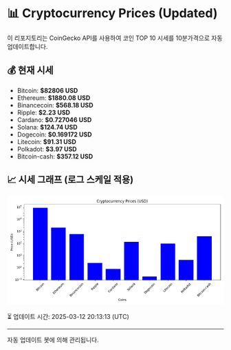 
# 📊 Cryptocurrency Prices (Updated)

이 리포지토리는 CoinGecko API를 사용하여 코인 TOP 10 시세를 10분가격으로 자동 업데이트합니다.

## 💰 현재 시세
- Bitcoin: **$82806 USD**
- Ethereum: **$1880.08 USD**
- Binancecoin: **$568.18 USD**
- Ripple: **$2.23 USD**
- Cardano: **$0.727046 USD**
- Solana: **$124.74 USD**
- Dogecoin: **$0.169172 USD**
- Litecoin: **$91.31 USD**
- Polkadot: **$3.97 USD**
- Bitcoin-cash: **$357.12 USD**

## 📈 시세 그래프 (로그 스케일 적용)
![Crypto Prices](crypto_prices.png)

⏳ 업데이트 시간: 2025-03-12 20:13:13 (UTC)

---
자동 업데이트 봇에 의해 관리됩니다.
